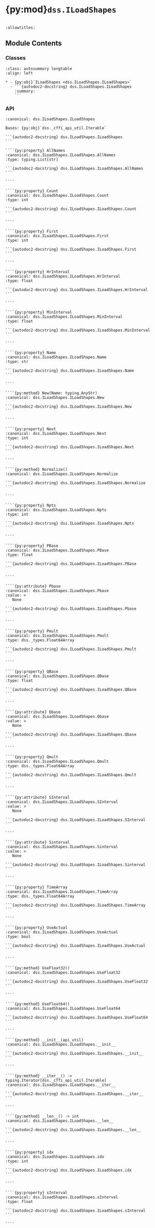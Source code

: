 # {py:mod}`dss.ILoadShapes`

```{py:module} dss.ILoadShapes
```

```{autodoc2-docstring} dss.ILoadShapes
:allowtitles:
```

## Module Contents

### Classes

````{list-table}
:class: autosummary longtable
:align: left

* - {py:obj}`ILoadShapes <dss.ILoadShapes.ILoadShapes>`
  - ```{autodoc2-docstring} dss.ILoadShapes.ILoadShapes
    :summary:
    ```
````

### API

`````{py:class} ILoadShapes(api_util)
:canonical: dss.ILoadShapes.ILoadShapes

Bases: {py:obj}`dss._cffi_api_util.Iterable`

```{autodoc2-docstring} dss.ILoadShapes.ILoadShapes
```

````{py:property} AllNames
:canonical: dss.ILoadShapes.ILoadShapes.AllNames
:type: typing.List[str]

```{autodoc2-docstring} dss.ILoadShapes.ILoadShapes.AllNames
```

````

````{py:property} Count
:canonical: dss.ILoadShapes.ILoadShapes.Count
:type: int

```{autodoc2-docstring} dss.ILoadShapes.ILoadShapes.Count
```

````

````{py:property} First
:canonical: dss.ILoadShapes.ILoadShapes.First
:type: int

```{autodoc2-docstring} dss.ILoadShapes.ILoadShapes.First
```

````

````{py:property} HrInterval
:canonical: dss.ILoadShapes.ILoadShapes.HrInterval
:type: float

```{autodoc2-docstring} dss.ILoadShapes.ILoadShapes.HrInterval
```

````

````{py:property} MinInterval
:canonical: dss.ILoadShapes.ILoadShapes.MinInterval
:type: float

```{autodoc2-docstring} dss.ILoadShapes.ILoadShapes.MinInterval
```

````

````{py:property} Name
:canonical: dss.ILoadShapes.ILoadShapes.Name
:type: str

```{autodoc2-docstring} dss.ILoadShapes.ILoadShapes.Name
```

````

````{py:method} New(Name: typing.AnyStr)
:canonical: dss.ILoadShapes.ILoadShapes.New

```{autodoc2-docstring} dss.ILoadShapes.ILoadShapes.New
```

````

````{py:property} Next
:canonical: dss.ILoadShapes.ILoadShapes.Next
:type: int

```{autodoc2-docstring} dss.ILoadShapes.ILoadShapes.Next
```

````

````{py:method} Normalize()
:canonical: dss.ILoadShapes.ILoadShapes.Normalize

```{autodoc2-docstring} dss.ILoadShapes.ILoadShapes.Normalize
```

````

````{py:property} Npts
:canonical: dss.ILoadShapes.ILoadShapes.Npts
:type: int

```{autodoc2-docstring} dss.ILoadShapes.ILoadShapes.Npts
```

````

````{py:property} PBase
:canonical: dss.ILoadShapes.ILoadShapes.PBase
:type: float

```{autodoc2-docstring} dss.ILoadShapes.ILoadShapes.PBase
```

````

````{py:attribute} Pbase
:canonical: dss.ILoadShapes.ILoadShapes.Pbase
:value: >
   None

```{autodoc2-docstring} dss.ILoadShapes.ILoadShapes.Pbase
```

````

````{py:property} Pmult
:canonical: dss.ILoadShapes.ILoadShapes.Pmult
:type: dss._types.Float64Array

```{autodoc2-docstring} dss.ILoadShapes.ILoadShapes.Pmult
```

````

````{py:property} QBase
:canonical: dss.ILoadShapes.ILoadShapes.QBase
:type: float

```{autodoc2-docstring} dss.ILoadShapes.ILoadShapes.QBase
```

````

````{py:attribute} Qbase
:canonical: dss.ILoadShapes.ILoadShapes.Qbase
:value: >
   None

```{autodoc2-docstring} dss.ILoadShapes.ILoadShapes.Qbase
```

````

````{py:property} Qmult
:canonical: dss.ILoadShapes.ILoadShapes.Qmult
:type: dss._types.Float64Array

```{autodoc2-docstring} dss.ILoadShapes.ILoadShapes.Qmult
```

````

````{py:attribute} SInterval
:canonical: dss.ILoadShapes.ILoadShapes.SInterval
:value: >
   None

```{autodoc2-docstring} dss.ILoadShapes.ILoadShapes.SInterval
```

````

````{py:attribute} Sinterval
:canonical: dss.ILoadShapes.ILoadShapes.Sinterval
:value: >
   None

```{autodoc2-docstring} dss.ILoadShapes.ILoadShapes.Sinterval
```

````

````{py:property} TimeArray
:canonical: dss.ILoadShapes.ILoadShapes.TimeArray
:type: dss._types.Float64Array

```{autodoc2-docstring} dss.ILoadShapes.ILoadShapes.TimeArray
```

````

````{py:property} UseActual
:canonical: dss.ILoadShapes.ILoadShapes.UseActual
:type: bool

```{autodoc2-docstring} dss.ILoadShapes.ILoadShapes.UseActual
```

````

````{py:method} UseFloat32()
:canonical: dss.ILoadShapes.ILoadShapes.UseFloat32

```{autodoc2-docstring} dss.ILoadShapes.ILoadShapes.UseFloat32
```

````

````{py:method} UseFloat64()
:canonical: dss.ILoadShapes.ILoadShapes.UseFloat64

```{autodoc2-docstring} dss.ILoadShapes.ILoadShapes.UseFloat64
```

````

````{py:method} __init__(api_util)
:canonical: dss.ILoadShapes.ILoadShapes.__init__

```{autodoc2-docstring} dss.ILoadShapes.ILoadShapes.__init__
```

````

````{py:method} __iter__() -> typing.Iterator[dss._cffi_api_util.Iterable]
:canonical: dss.ILoadShapes.ILoadShapes.__iter__

```{autodoc2-docstring} dss.ILoadShapes.ILoadShapes.__iter__
```

````

````{py:method} __len__() -> int
:canonical: dss.ILoadShapes.ILoadShapes.__len__

```{autodoc2-docstring} dss.ILoadShapes.ILoadShapes.__len__
```

````

````{py:property} idx
:canonical: dss.ILoadShapes.ILoadShapes.idx
:type: int

```{autodoc2-docstring} dss.ILoadShapes.ILoadShapes.idx
```

````

````{py:property} sInterval
:canonical: dss.ILoadShapes.ILoadShapes.sInterval
:type: float

```{autodoc2-docstring} dss.ILoadShapes.ILoadShapes.sInterval
```

````

`````

